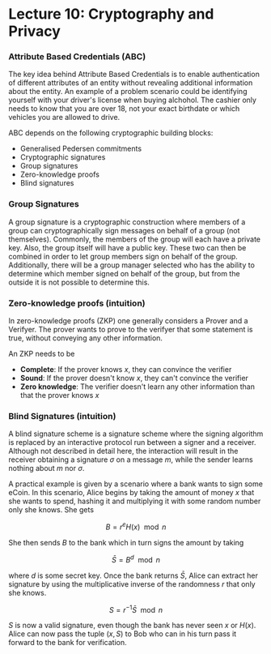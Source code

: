 # Lecture 10: Cryptography and Privacy

### Attribute Based Credentials (ABC)
The key idea behind Attribute Based Credentials is to enable authentication of different attributes of an entity without revealing additional information about the entity. An example of a problem scenario could be identifying yourself with your driver's license when buying alchohol. The cashier only needs to know that you are over 18, not your exact birthdate or which vehicles you are allowed to drive.

ABC depends on the following cryptographic building blocks: 
- Generalised Pedersen commitments
- Cryptographic signatures
- Group signatures
- Zero-knowledge proofs
- Blind signatures

### Group Signatures
A group signature is a cryptographic construction where members of a group can cryptographically sign messages on behalf of a group (not themselves). Commonly, the members of the group will each have a private key. Also, the group itself will have a public key. These two can then be combined in order to let group members sign on behalf of the group. Additionally, there will be a group manager selected who has the ability to determine which member signed on behalf of the group, but from the outside it is not possible to determine this.

### Zero-knowledge proofs (intuition)
In zero-knowledge proofs (ZKP) one generally considers a Prover and a Verifyer. The prover wants to prove to the verifyer that some statement is true, without conveying any other information. 

An ZKP needs to be 
- __Complete__: If the prover knows $x$, they can convince the verifier
- __Sound__: If the prover doesn't know $x$, they can't convince the verifier
- __Zero knowledge__: The verifier doesn't learn any other information than that the prover knows $x$

### Blind Signatures (intuition)
A blind signature scheme is a signature  scheme where the signing algorithm is replaced by an interactive protocol run between a signer and a receiver. Although not described in detail here, the interaction will result in the receiver obtaining a signature $\sigma$ on a message $m$, while the sender learns nothing about $m$ nor $\sigma$.

A practical example is given by a scenario where a bank wants to sign some eCoin. In this scenario, Alice begins by taking the amount of money $x$ that she wants to spend, hashing it and multiplying it with some random number only she knows. She gets 
```math
\begin{equation*}
    B = r^e H(x) \mod n
\end{equation*}
```
She then sends $B$ to the bank which in turn signs the amount by taking
```math
\begin{equation*}
    \bar{S} = B^d \mod n
\end{equation*}
```
where $d$ is some secret key. Once the bank returns $\bar{S}$, Alice can extract her signature by using the multiplicative inverse of the randomness $r$ that only she knows.
```math
\begin{equation*}
    S = r^{-1}\bar{S} \mod n
\end{equation*}
```
$S$ is now a valid signature, even though the bank has never seen $x$ or $H(x)$. Alice can now pass the tuple $(x,S)$ to Bob who can in his turn pass it forward to the bank for verification. 


